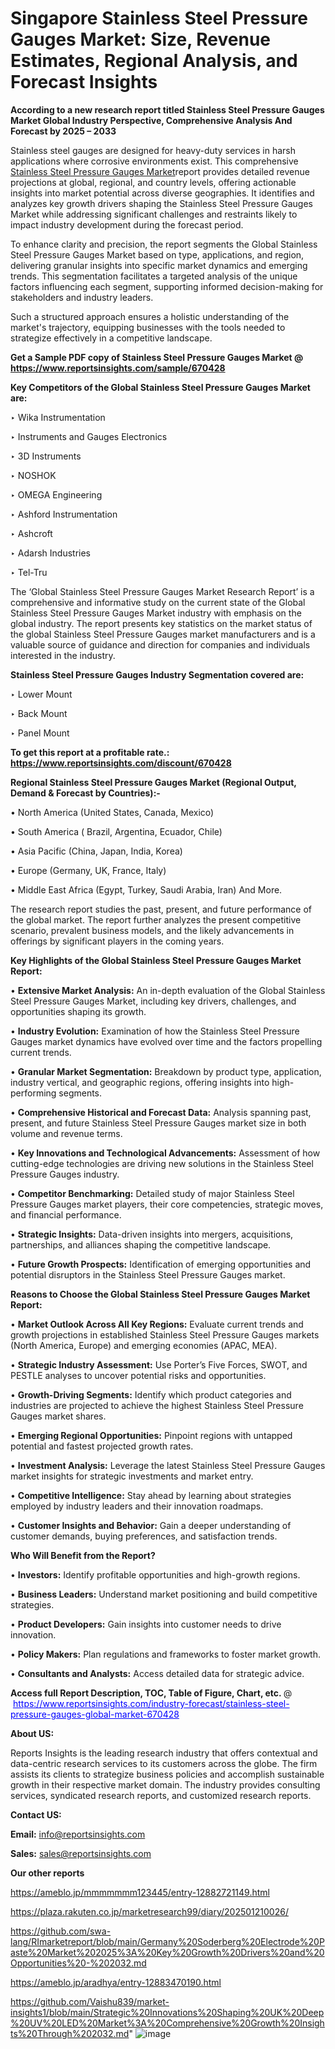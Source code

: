 # Singapore Stainless Steel Pressure Gauges Market: Size, Revenue Estimates, Regional Analysis, and Forecast Insights

<strong>According to a new research report titled Stainless Steel Pressure Gauges Market Global Industry Perspective, Comprehensive Analysis And Forecast by 2025 – 2033</strong>

Stainless steel gauges are designed for heavy-duty services in harsh applications where corrosive environments exist. This comprehensive <a href=https://www.reportsinsights.com/sample/670428>Stainless Steel Pressure Gauges Market</a>report provides detailed revenue projections at global, regional, and country levels, offering actionable insights into market potential across diverse geographies. It identifies and analyzes key growth drivers shaping the Stainless Steel Pressure Gauges Market while addressing significant challenges and restraints likely to impact industry development during the forecast period.

To enhance clarity and precision, the report segments the Global Stainless Steel Pressure Gauges Market based on type, applications, and region, delivering granular insights into specific market dynamics and emerging trends. This segmentation facilitates a targeted analysis of the unique factors influencing each segment, supporting informed decision-making for stakeholders and industry leaders.

Such a structured approach ensures a holistic understanding of the market's trajectory, equipping businesses with the tools needed to strategize effectively in a competitive landscape.

<strong>Get a Sample PDF copy of Stainless Steel Pressure Gauges Market </strong><strong>@<a href=https://www.reportsinsights.com/sample/670428 style=color:#0000ff;> https://www.reportsinsights.com/sample/670428</a></strong></font>

<strong>Key Competitors of the Global Stainless Steel Pressure Gauges Market are:</strong>

‣ Wika Instrumentation

‣ Instruments and Gauges Electronics

‣ 3D Instruments

‣ NOSHOK

‣ OMEGA Engineering

‣ Ashford Instrumentation

‣ Ashcroft

‣ Adarsh Industries

‣ Tel-Tru

The ‘Global Stainless Steel Pressure Gauges Market Research Report’ is a comprehensive and informative study on the current state of the Global Stainless Steel Pressure Gauges Market industry with emphasis on the global industry. The report presents key statistics on the market status of the global Stainless Steel Pressure Gauges market manufacturers and is a valuable source of guidance and direction for companies and individuals interested in the industry.

<strong>Stainless Steel Pressure Gauges Industry Segmentation covered are:</strong>

‣ Lower Mount

‣ Back Mount

‣ Panel Mount

<strong>To get this report at a profitable rate.: <a href=https://www.reportsinsights.com/discount/670428 style=color:#0000ff;>https://www.reportsinsights.com/discount/670428</a></strong></font>

<strong>Regional Stainless Steel Pressure Gauges Market (Regional Output, Demand &amp; Forecast by Countries):-</strong>

• North America (United States, Canada, Mexico)

• South America ( Brazil, Argentina, Ecuador, Chile)

• Asia Pacific (China, Japan, India, Korea)

• Europe (Germany, UK, France, Italy)

• Middle East Africa (Egypt, Turkey, Saudi Arabia, Iran) And More.

The research report studies the past, present, and future performance of the global market. The report further analyzes the present competitive scenario, prevalent business models, and the likely advancements in offerings by significant players in the coming years.

<strong>Key Highlights of the Global Stainless Steel Pressure Gauges Market Report:</strong>

• <strong>Extensive Market Analysis:</strong> An in-depth evaluation of the Global Stainless Steel Pressure Gauges Market, including key drivers, challenges, and opportunities shaping its growth.

• <strong>Industry Evolution:</strong> Examination of how the Stainless Steel Pressure Gauges market dynamics have evolved over time and the factors propelling current trends.

• <strong>Granular Market Segmentation:</strong> Breakdown by product type, application, industry vertical, and geographic regions, offering insights into high-performing segments.

• <strong>Comprehensive Historical and Forecast Data:</strong> Analysis spanning past, present, and future Stainless Steel Pressure Gauges market size in both volume and revenue terms.

• <strong>Key Innovations and Technological Advancements:</strong> Assessment of how cutting-edge technologies are driving new solutions in the Stainless Steel Pressure Gauges industry.

• <strong>Competitor Benchmarking:</strong> Detailed study of major Stainless Steel Pressure Gauges market players, their core competencies, strategic moves, and financial performance.

• <strong>Strategic Insights:</strong> Data-driven insights into mergers, acquisitions, partnerships, and alliances shaping the competitive landscape.

• <strong>Future Growth Prospects:</strong> Identification of emerging opportunities and potential disruptors in the Stainless Steel Pressure Gauges market.

<strong>Reasons to Choose the Global Stainless Steel Pressure Gauges Market Report:</strong>

• <strong>Market Outlook Across All Key Regions:</strong> Evaluate current trends and growth projections in established Stainless Steel Pressure Gauges markets (North America, Europe) and emerging economies (APAC, MEA).

• <strong>Strategic Industry Assessment:</strong> Use Porter’s Five Forces, SWOT, and PESTLE analyses to uncover potential risks and opportunities.

• <strong>Growth-Driving Segments:</strong> Identify which product categories and industries are projected to achieve the highest Stainless Steel Pressure Gauges market shares.

• <strong>Emerging Regional Opportunities:</strong> Pinpoint regions with untapped potential and fastest projected growth rates.

• <strong>Investment Analysis:</strong> Leverage the latest Stainless Steel Pressure Gauges market insights for strategic investments and market entry.

• <strong>Competitive Intelligence:</strong> Stay ahead by learning about strategies employed by industry leaders and their innovation roadmaps.

• <strong>Customer Insights and Behavior:</strong> Gain a deeper understanding of customer demands, buying preferences, and satisfaction trends.

<strong>Who Will Benefit from the Report?</strong>

• <strong>Investors:</strong> Identify profitable opportunities and high-growth regions.

• <strong>Business Leaders:</strong> Understand market positioning and build competitive strategies.

• <strong>Product Developers:</strong> Gain insights into customer needs to drive innovation.

• <strong>Policy Makers:</strong> Plan regulations and frameworks to foster market growth.

• <strong>Consultants and Analysts:</strong> Access detailed data for strategic advice.
</ul>
<strong>Access full Report Description, TOC, Table of Figure, Chart, etc. </strong>@  <a href=https://www.reportsinsights.com/industry-forecast/stainless-steel-pressure-gauges-global-market-670428 style=color:#0000ff;>https://www.reportsinsights.com/industry-forecast/stainless-steel-pressure-gauges-global-market-670428</a></font>

<strong><strong>About US</strong>:</strong>

Reports Insights is the leading research industry that offers contextual and data-centric research services to its customers across the globe. The firm assists its clients to strategize business policies and accomplish sustainable growth in their respective market domain. The industry provides consulting services, syndicated research reports, and customized research reports.

<strong>Contact US:</strong>

<p class=""""><b>Email:</b> <a href=mailto:info@reportsinsights.com>info@reportsinsights.com</a></p>
<p class=""""><b>Sales:</b> <a href=mailto:sales@reportsinsights.com>sales@reportsinsights.com</a></p>

<strong>Our other reports</strong>

<a href=https://ameblo.jp/mmmmmmm123445/entry-12882721149.html>https://ameblo.jp/mmmmmmm123445/entry-12882721149.html</a>

<a href=https://plaza.rakuten.co.jp/marketresearch99/diary/202501210026/>https://plaza.rakuten.co.jp/marketresearch99/diary/202501210026/</a>

<a href=https://github.com/swa-lang/RImarketreport/blob/main/Germany%20Soderberg%20Electrode%20Paste%20Market%202025%3A%20Key%20Growth%20Drivers%20and%20Opportunities%20-%202032.md>https://github.com/swa-lang/RImarketreport/blob/main/Germany%20Soderberg%20Electrode%20Paste%20Market%202025%3A%20Key%20Growth%20Drivers%20and%20Opportunities%20-%202032.md</a>

<a href=https://ameblo.jp/aradhya/entry-12883470190.html>https://ameblo.jp/aradhya/entry-12883470190.html</a>

<a href=https://github.com/Vaishu839/market-insights1/blob/main/Strategic%20Innovations%20Shaping%20UK%20Deep%20UV%20LED%20Market%3A%20Comprehensive%20Growth%20Insights%20Through%202032.md>https://github.com/Vaishu839/market-insights1/blob/main/Strategic%20Innovations%20Shaping%20UK%20Deep%20UV%20LED%20Market%3A%20Comprehensive%20Growth%20Insights%20Through%202032.md</a>"
![image](https://github.com/user-attachments/assets/8297874d-c17c-4b84-8e49-f3aff55a7d15)
